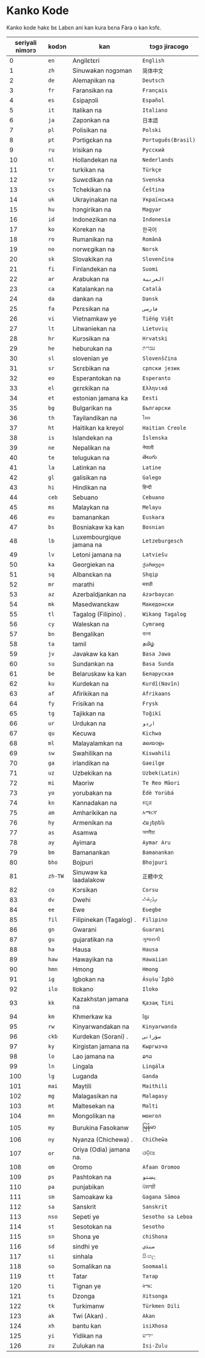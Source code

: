 # Kanko Kode

Kanko kode hakɛ bɛ Labɛn ani kan kura bɛna Fàra o kan kɔfɛ.

| seriyali nimɔrɔ | kodɔn | kan | tɔgɔ jiracogo |
| - | - | - | - |
| 0 | `en` | Angilɛtɛri | `English` |
| 1 | `zh` | Sinuwakan nɔgɔman | `简体中文` |
| 2 | `de` | Alemaɲikan na | `Deutsch` |
| 3 | `fr` | Faransikan na | `Français` |
| 4 | `es` | Ɛsipaɲɔli | `Español` |
| 5 | `it` | Italikan na | `Italiano` |
| 6 | `ja` | Zapɔnkan na | `日本語` |
| 7 | `pl` | Polisikan na | `Polski` |
| 8 | `pt` | Pɔrtigɛkan na | `Português(Brasil)` |
| 9 | `ru` | Irisikan na | `Русский` |
| 10 | `nl` | Hollandekan na | `Nederlands` |
| 11 | `tr` | turkikan na | `Türkçe` |
| 12 | `sv` | Suwɛdikan na | `Svenska` |
| 13 | `cs` | Tchekikan na | `Čeština` |
| 14 | `uk` | Ukrayinakan na | `Українська` |
| 15 | `hu` | hɔngirikan na | `Magyar` |
| 16 | `id` | Indonezikan na | `Indonesia` |
| 17 | `ko` | Korekan na | `한국어` |
| 18 | `ro` | Rumanikan na | `Română` |
| 19 | `no` | norwɛgikan na | `Norsk` |
| 20 | `sk` | Slovakikan na | `Slovenčina` |
| 21 | `fi` | Finlandekan na | `Suomi` |
| 22 | `ar` | Arabukan na | `العربية` |
| 23 | `ca` | Katalankan na | `Català` |
| 24 | `da` | dankan na | `Dansk` |
| 25 | `fa` | Pɛrɛsikan na | `فارسی` |
| 26 | `vi` | Vietnamkaw ye | `Tiếng Việt` |
| 27 | `lt` | Litwaniekan na | `Lietuvių` |
| 28 | `hr` | Kurɔsikan na | `Hrvatski` |
| 29 | `he` | heburukan na | `עברית` |
| 30 | `sl` | slovenian ye | `Slovenščina` |
| 31 | `sr` | Sɛrɛbikan na | `српски језик` |
| 32 | `eo` | Esperantokan na | `Esperanto` |
| 33 | `el` | gɛrɛkikan na | `Ελληνικά` |
| 34 | `et` | estonian jamana ka | `Eesti` |
| 35 | `bg` | Bulgarikan na | `Български` |
| 36 | `th` | Tayilandikan na | `ไทย` |
| 37 | `ht` | Haïtikan ka kreyol | `Haitian Creole` |
| 38 | `is` | Islandekan na | `Íslenska` |
| 39 | `ne` | Nepalikan na | `नेपाली` |
| 40 | `te` | telugukan na | `తెలుగు` |
| 41 | `la` | Latinkan na | `Latine` |
| 42 | `gl` | galisikan na | `Galego` |
| 43 | `hi` | Hindikan na | `हिन्दी` |
| 44 | `ceb` | Sebuano | `Cebuano` |
| 45 | `ms` | Malaykan na | `Melayu` |
| 46 | `eu` | bamanankan | `Euskara` |
| 47 | `bs` | Bosniakaw ka kan | `Bosnian` |
| 48 | `lb` | Luxembourgique jamana na | `Letzeburgesch` |
| 49 | `lv` | Letoni jamana na | `Latviešu` |
| 50 | `ka` | Georgiekan na | `ქართული` |
| 51 | `sq` | Albanɛkan na | `Shqip` |
| 52 | `mr` | marathi | `मराठी` |
| 53 | `az` | Azerbaïdjankan na | `Azərbaycan` |
| 54 | `mk` | Masedwanɛkaw | `Македонски` |
| 55 | `tl` | Tagalog (Filipino) . | `Wikang Tagalog` |
| 56 | `cy` | Waleskan na | `Cymraeg` |
| 57 | `bn` | Bengalikan | `বাংলা` |
| 58 | `ta` | tamil | `தமிழ்` |
| 59 | `jv` | Javakaw ka kan | `Basa Jawa` |
| 60 | `su` | Sundankan na | `Basa Sunda` |
| 61 | `be` | Belaruskaw ka kan | `Беларуская` |
| 62 | `ku` | Kurdekan na | `Kurdî(Navîn)` |
| 63 | `af` | Afirikikan na | `Afrikaans` |
| 64 | `fy` | Frisikan na | `Frysk` |
| 65 | `tg` | Tajikkan na | `Toğikī` |
| 66 | `ur` | Urdukan na | `اردو` |
| 67 | `qu` | Kecuwa | `Kichwa` |
| 68 | `ml` | Malayalamkan na | `മലയാളം` |
| 69 | `sw` | Swahilikan na | `Kiswahili` |
| 70 | `ga` | irlandikan na | `Gaeilge` |
| 71 | `uz` | Uzbekikan na | `Uzbek(Latin)` |
| 72 | `mi` | Maoriw | `Te Reo Māori` |
| 73 | `yo` | yorubakan na | `Èdè Yorùbá` |
| 74 | `kn` | Kannadakan na | `ಕನ್ನಡ` |
| 75 | `am` | Amharikikan na | `አማርኛ` |
| 76 | `hy` | Armenikan na | `Հայերեն` |
| 77 | `as` | Asamwa | `অসমীয়া` |
| 78 | `ay` | Ayimara | `Aymar Aru` |
| 79 | `bm` | Bamanankan | `Bamanankan` |
| 80 | `bho` | Bojpuri | `Bhojpuri` |
| 81 | `zh-TW` | Sinuwaw ka laadalakow | `正體中文` |
| 82 | `co` | Kɔrsikan | `Corsu` |
| 83 | `dv` | Dwehi | `ދިވެހިބަސް` |
| 84 | `ee` | Ewe | `Eʋegbe` |
| 85 | `fil` | Filipinekan (Tagalog) . | `Filipino` |
| 86 | `gn` | Gwarani | `Guarani` |
| 87 | `gu` | gujaratikan na | `ગુજરાતી` |
| 88 | `ha` | Hausa | `Hausa` |
| 89 | `haw` | Hawayikan na | `Hawaiian` |
| 90 | `hmn` | Hmong | `Hmong` |
| 91 | `ig` | Igbokan na | `Ásụ̀sụ́ Ìgbò` |
| 92 | `ilo` | Ilokano | `Iloko` |
| 93 | `kk` | Kazakhstan jamana na | `Қазақ Тілі` |
| 94 | `km` | Khmerkaw ka | `ខ្មែរ` |
| 95 | `rw` | Kinyarwandakan na | `Kinyarwanda` |
| 96 | `ckb` | Kurdekan (Sorani) . | `سۆرانی` |
| 97 | `ky` | Kirgistan jamana na | `Кыргызча` |
| 98 | `lo` | Lao jamana na | `ລາວ` |
| 99 | `ln` | Lingala | `Lingála` |
| 100 | `lg` | Luganda | `Ganda` |
| 101 | `mai` | Maytili | `Maithili` |
| 102 | `mg` | Malagasikan na | `Malagasy` |
| 103 | `mt` | Maltesekan na | `Malti` |
| 104 | `mn` | Mongolikan na | `монгол` |
| 105 | `my` | Burukina Fasokanw | `မြန်မာ` |
| 106 | `ny` | Nyanza (Chichewa) . | `ChiCheŵa` |
| 107 | `or` | Oriya (Odia) jamana na. | `ଓଡ଼ିଆ` |
| 108 | `om` | Oromo | `Afaan Oromoo` |
| 109 | `ps` | Pashtokan na | `پښتو` |
| 110 | `pa` | punjabikan | `ਪੰਜਾਬੀ` |
| 111 | `sm` | Samoakaw ka | `Gagana Sāmoa` |
| 112 | `sa` | Sanskrit | `Sanskrit` |
| 113 | `nso` | Sepeti ye | `Sesotho sa Leboa` |
| 114 | `st` | Sesotokan na | `Sesotho` |
| 115 | `sn` | Shona ye | `chiShona` |
| 116 | `sd` | sindhi ye | `سنڌي` |
| 117 | `si` | sinhala | `සිංහල` |
| 118 | `so` | Somalikan na | `Soomaali` |
| 119 | `tt` | Tatar | `Татар` |
| 120 | `ti` | Tignan ye | `ትግር` |
| 121 | `ts` | Dzonga | `Xitsonga` |
| 122 | `tk` | Turkimanw | `Türkmen Dili` |
| 123 | `ak` | Twi (Akan) . | `Akan` |
| 124 | `xh` | bantu kan | `isiXhosa` |
| 125 | `yi` | Yidikan na | `ייִדיש` |
| 126 | `zu` | Zulukan na | `Isi-Zulu` |